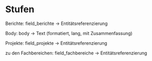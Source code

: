 # Stufen

Berichte: field_berichte -> Entitätsreferenzierung

Body: body -> Text (formatiert, lang, mit Zusammenfassung)

Projekte: field_projekte -> Entitätsreferenzierung

zu den Fachbereichen: field_fachbereiche -> Entitätsreferenzierung